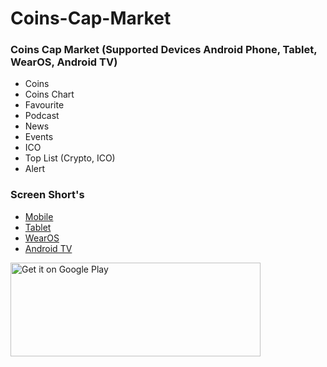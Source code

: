 # Coins-Cap-Market

### Coins Cap Market (Supported Devices Android Phone, Tablet, WearOS, Android TV)
- Coins
- Coins Chart
- Favourite
- Podcast
- News
- Events
- ICO
- Top List (Crypto, ICO)
- Alert

### Screen Short's
- <a href="https://github.com/Widle-Studio/Coins-Cap-Market/tree/main/screenshort's/Mobile/">Mobile</a>
- <a href="https://github.com/Widle-Studio/Coins-Cap-Market/tree/main/screenshort's/Tablet/">Tablet</a>
- <a href="https://github.com/Widle-Studio/Coins-Cap-Market/screenshort's/Wear/">WearOS</a>
- <a href="https://github.com/Widle-Studio/Coins-Cap-Market/tree/main/screenshort's/TV/">Android TV</a>


<a href='https://play.google.com/store/apps/details?id=com.widle.coinscap&pcampaignid=pcampaignidMKT-Other-global-all-co-prtnr-py-PartBadge-Mar2515-1'><img alt='Get it on Google Play' src='https://play.google.com/intl/en_us/badges/static/images/badges/en_badge_web_generic.png' width="400" height="150" /></a>
